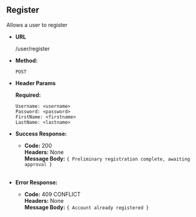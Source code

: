 **Register**
----
  Allows a user to register

* **URL**

  /user/register

* **Method:**

  `POST`
  
*  **Header Params**

   **Required:**
 
   `Username: <username>` <br />
   `Password: <password>` <br />
   `FirstName: <firstname>` <br />
   `LastName: <lastname>` <br />

* **Success Response:**

  * **Code:** 200 <br />
    **Headers:** None <br />
    **Message Body:** `{ Preliminary registration complete, awaiting approval }` <br /><br />
 
* **Error Response:**

  * **Code:** 409 CONFLICT <br />
    **Headers:** None <br />
    **Message Body:** `{ Account already registered }` <br /><br />
